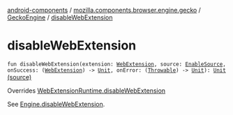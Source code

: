 [android-components](../../index.md) / [mozilla.components.browser.engine.gecko](../index.md) / [GeckoEngine](index.md) / [disableWebExtension](./disable-web-extension.md)

# disableWebExtension

`fun disableWebExtension(extension: `[`WebExtension`](../../mozilla.components.concept.engine.webextension/-web-extension/index.md)`, source: `[`EnableSource`](../../mozilla.components.concept.engine.webextension/-enable-source/index.md)`, onSuccess: (`[`WebExtension`](../../mozilla.components.concept.engine.webextension/-web-extension/index.md)`) -> `[`Unit`](https://kotlinlang.org/api/latest/jvm/stdlib/kotlin/-unit/index.html)`, onError: (`[`Throwable`](https://kotlinlang.org/api/latest/jvm/stdlib/kotlin/-throwable/index.html)`) -> `[`Unit`](https://kotlinlang.org/api/latest/jvm/stdlib/kotlin/-unit/index.html)`): `[`Unit`](https://kotlinlang.org/api/latest/jvm/stdlib/kotlin/-unit/index.html) [(source)](https://github.com/mozilla-mobile/android-components/blob/master/components/browser/engine-gecko-beta/src/main/java/mozilla/components/browser/engine/gecko/GeckoEngine.kt#L350)

Overrides [WebExtensionRuntime.disableWebExtension](../../mozilla.components.concept.engine.webextension/-web-extension-runtime/disable-web-extension.md)

See [Engine.disableWebExtension](../../mozilla.components.concept.engine.webextension/-web-extension-runtime/disable-web-extension.md).

